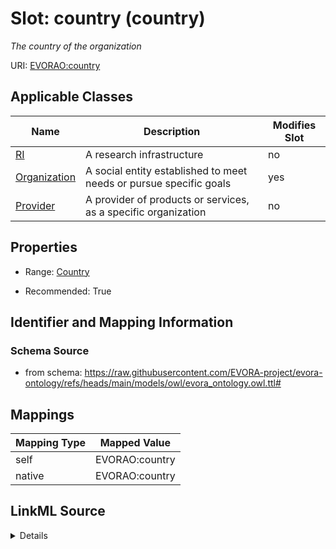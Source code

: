 

# Slot: country (country)


_The country of the organization_





URI: [EVORAO:country](https://raw.githubusercontent.com/EVORA-project/evora-ontology/refs/heads/main/models/owl/evora_ontology.owl.ttl#country)



<!-- no inheritance hierarchy -->





## Applicable Classes

| Name | Description | Modifies Slot |
| --- | --- | --- |
| [RI](RI.md) | A research infrastructure |  no  |
| [Organization](Organization.md) | A social entity established to meet needs or pursue specific goals |  yes  |
| [Provider](Provider.md) | A provider of products or services, as a specific organization |  no  |







## Properties

* Range: [Country](Country.md)

* Recommended: True





## Identifier and Mapping Information







### Schema Source


* from schema: https://raw.githubusercontent.com/EVORA-project/evora-ontology/refs/heads/main/models/owl/evora_ontology.owl.ttl#




## Mappings

| Mapping Type | Mapped Value |
| ---  | ---  |
| self | EVORAO:country |
| native | EVORAO:country |




## LinkML Source

<details>
```yaml
name: country
description: The country of the organization
title: country
from_schema: https://raw.githubusercontent.com/EVORA-project/evora-ontology/refs/heads/main/models/owl/evora_ontology.owl.ttl#
rank: 1000
alias: country
domain_of:
- Organization
range: Country
required: false
recommended: true
multivalued: false

```
</details>